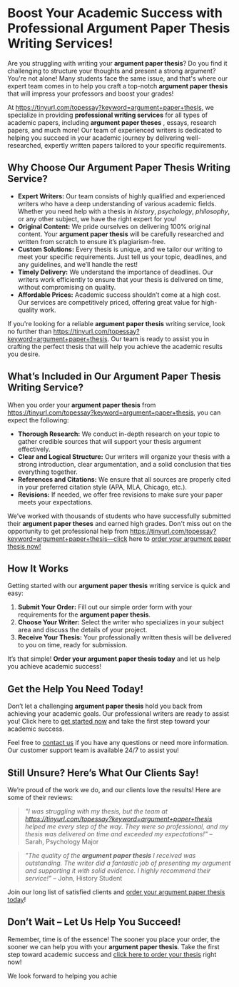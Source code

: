# Boost Your Academic Success with Professional Argument Paper Thesis Writing Services!

Are you struggling with writing your **argument paper thesis**? Do you find it challenging to structure your thoughts and present a strong argument? You're not alone! Many students face the same issue, and that's where our expert team comes in to help you craft a top-notch **argument paper thesis** that will impress your professors and boost your grades!

At https://tinyurl.com/topessay?keyword=argument+paper+thesis, we specialize in providing **professional writing services** for all types of academic papers, including **argument paper theses** , essays, research papers, and much more! Our team of experienced writers is dedicated to helping you succeed in your academic journey by delivering well-researched, expertly written papers tailored to your specific requirements.

## Why Choose Our Argument Paper Thesis Writing Service?

- **Expert Writers:** Our team consists of highly qualified and experienced writers who have a deep understanding of various academic fields. Whether you need help with a thesis in _history_, _psychology_, _philosophy_, or any other subject, we have the right expert for you!
- **Original Content:** We pride ourselves on delivering 100% original content. Your **argument paper thesis** will be carefully researched and written from scratch to ensure it’s plagiarism-free.
- **Custom Solutions:** Every thesis is unique, and we tailor our writing to meet your specific requirements. Just tell us your topic, deadlines, and any guidelines, and we’ll handle the rest!
- **Timely Delivery:** We understand the importance of deadlines. Our writers work efficiently to ensure that your thesis is delivered on time, without compromising on quality.
- **Affordable Prices:** Academic success shouldn’t come at a high cost. Our services are competitively priced, offering great value for high-quality work.

If you're looking for a reliable **argument paper thesis** writing service, look no further than https://tinyurl.com/topessay?keyword=argument+paper+thesis. Our team is ready to assist you in crafting the perfect thesis that will help you achieve the academic results you desire.

## What’s Included in Our Argument Paper Thesis Writing Service?

When you order your **argument paper thesis** from https://tinyurl.com/topessay?keyword=argument+paper+thesis, you can expect the following:

- **Thorough Research:** We conduct in-depth research on your topic to gather credible sources that will support your thesis argument effectively.
- **Clear and Logical Structure:** Our writers will organize your thesis with a strong introduction, clear argumentation, and a solid conclusion that ties everything together.
- **References and Citations:** We ensure that all sources are properly cited in your preferred citation style (APA, MLA, Chicago, etc.).
- **Revisions:** If needed, we offer free revisions to make sure your paper meets your expectations.

We’ve worked with thousands of students who have successfully submitted their **argument paper theses** and earned high grades. Don't miss out on the opportunity to get professional help from https://tinyurl.com/topessay?keyword=argument+paper+thesis—click here to [order your argument paper thesis now!](https://tinyurl.com/topessay?keyword=argument+paper+thesis)

## How It Works

Getting started with our **argument paper thesis** writing service is quick and easy:

1. **Submit Your Order:** Fill out our simple order form with your requirements for the **argument paper thesis**.
2. **Choose Your Writer:** Select the writer who specializes in your subject area and discuss the details of your project.
3. **Receive Your Thesis:** Your professionally written thesis will be delivered to you on time, ready for submission.

It’s that simple! **Order your argument paper thesis today** and let us help you achieve academic success!

## Get the Help You Need Today!

Don’t let a challenging **argument paper thesis** hold you back from achieving your academic goals. Our professional writers are ready to assist you! Click here to [get started now](https://tinyurl.com/topessay?keyword=argument+paper+thesis) and take the first step toward your academic success.

Feel free to [contact us](https://tinyurl.com/topessay?keyword=argument+paper+thesis) if you have any questions or need more information. Our customer support team is available 24/7 to assist you!

## Still Unsure? Here’s What Our Clients Say!

We’re proud of the work we do, and our clients love the results! Here are some of their reviews:

> _"I was struggling with my thesis, but the team at https://tinyurl.com/topessay?keyword=argument+paper+thesis helped me every step of the way. They were so professional, and my thesis was delivered on time and exceeded my expectations!"_ – Sarah, Psychology Major

> _"The quality of the **argument paper thesis** I received was outstanding. The writer did a fantastic job of presenting my argument and supporting it with solid evidence. I highly recommend their service!"_ – John, History Student

Join our long list of satisfied clients and [order your argument paper thesis today](https://tinyurl.com/topessay?keyword=argument+paper+thesis)!

## Don’t Wait – Let Us Help You Succeed!

Remember, time is of the essence! The sooner you place your order, the sooner we can help you with your **argument paper thesis**. Take the first step toward academic success and [click here to order your thesis](https://tinyurl.com/topessay?keyword=argument+paper+thesis) right now!

We look forward to helping you achie
